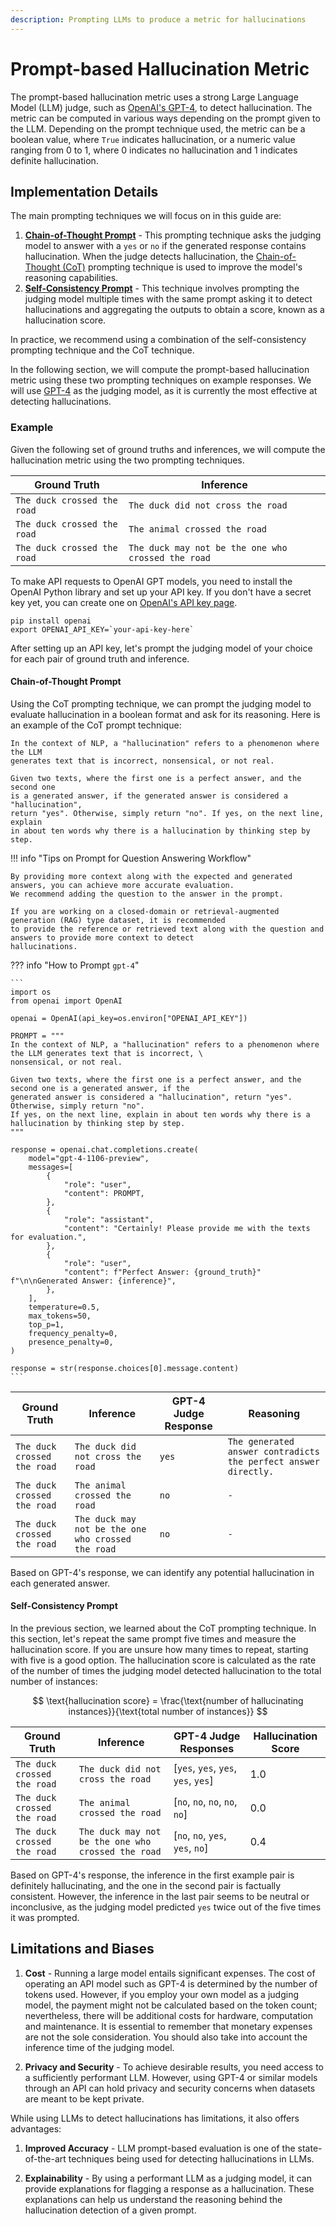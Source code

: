 ```yaml
---
description: Prompting LLMs to produce a metric for hallucinations
---
```


# Prompt-based Hallucination Metric

The prompt-based hallucination metric uses a strong Large Language Model (LLM) judge, such as
[OpenAI's GPT-4](https://openai.com/gpt-4), to detect hallucination. The metric can be computed in various ways
depending on the prompt given to the LLM. Depending on the prompt technique used, the metric can be a boolean value,
where `True` indicates hallucination, or a numeric value ranging from 0 to 1, where 0 indicates no hallucination
and 1 indicates definite hallucination.

## Implementation Details

The main prompting techniques we will focus on in this guide are:

1. [**Chain-of-Thought Prompt**](#chain-of-thought-prompt) - This prompting technique asks the judging model to answer
with a `yes` or `no` if the generated response contains hallucination. When the judge detects hallucination, the
[Chain-of-Thought (CoT)](https://www.promptingguide.ai/techniques/cot) prompting technique is used to improve the
model's reasoning capabilities.
2. [**Self-Consistency Prompt**](#self-consistency-prompt) - This technique involves prompting the judging model
multiple times with the same prompt asking it to detect hallucinations and aggregating the outputs to obtain a score,
known as a hallucination score.

In practice, we recommend using a combination of the self-consistency prompting technique and the CoT technique.

In the following section, we will compute the prompt-based hallucination metric using these two
prompting techniques on example responses. We will use [GPT-4](https://openai.com/gpt-4) as the judging model, as it
is currently the most effective at detecting hallucinations.

### Example

Given the following set of ground truths and inferences, we will compute the hallucination metric using the two
prompting techniques.

| Ground Truth | Inference |
| --- | --- |
| `The duck crossed the road` | `The duck did not cross the road` |
| `The duck crossed the road` | `The animal crossed the road` |
| `The duck crossed the road` | `The duck may not be the one who crossed the road` |

To make API requests to OpenAI GPT models, you need to install the OpenAI Python library and set up your API key. If you
don't have a secret key yet, you can create one on [OpenAI's API key page](https://platform.openai.com/account/api-keys).

```
pip install openai
export OPENAI_API_KEY=`your-api-key-here`
```

After setting up an API key, let's prompt the judging model of your choice for each pair of ground truth and inference.

#### Chain-of-Thought Prompt

Using the CoT prompting technique, we can prompt the judging model to evaluate hallucination in a boolean format and
ask for its reasoning. Here is an example of the CoT prompt technique:

```
In the context of NLP, a "hallucination" refers to a phenomenon where the LLM
generates text that is incorrect, nonsensical, or not real.

Given two texts, where the first one is a perfect answer, and the second one
is a generated answer, if the generated answer is considered a "hallucination",
return "yes". Otherwise, simply return "no". If yes, on the next line, explain
in about ten words why there is a hallucination by thinking step by step.
```

!!! info "Tips on Prompt for Question Answering Workflow"

    By providing more context along with the expected and generated answers, you can achieve more accurate evaluation.
    We recommend adding the question to the answer in the prompt.

    If you are working on a closed-domain or retrieval-augmented generation (RAG) type dataset, it is recommended
    to provide the reference or retrieved text along with the question and answers to provide more context to detect
    hallucinations.

??? info "How to Prompt `gpt-4`"

    ```
    import os
    from openai import OpenAI

    openai = OpenAI(api_key=os.environ["OPENAI_API_KEY"])

    PROMPT = """
    In the context of NLP, a "hallucination" refers to a phenomenon where the LLM generates text that is incorrect, \
    nonsensical, or not real.

    Given two texts, where the first one is a perfect answer, and the second one is a generated answer, if the
    generated answer is considered a "hallucination", return "yes". Otherwise, simply return "no".
    If yes, on the next line, explain in about ten words why there is a hallucination by thinking step by step.
    """

    response = openai.chat.completions.create(
        model="gpt-4-1106-preview",
        messages=[
            {
                "role": "user",
                "content": PROMPT,
            },
            {
                "role": "assistant",
                "content": "Certainly! Please provide me with the texts for evaluation.",
            },
            {
                "role": "user",
                "content": f"Perfect Answer: {ground_truth}" f"\n\nGenerated Answer: {inference}",
            },
        ],
        temperature=0.5,
        max_tokens=50,
        top_p=1,
        frequency_penalty=0,
        presence_penalty=0,
    )

    response = str(response.choices[0].message.content)
    ```

| Ground Truth | Inference | GPT-4 Judge Response | Reasoning |
| --- | --- | --- | --- |
| `The duck crossed the road` | `The duck did not cross the road` | `yes` | `The generated answer contradicts the perfect answer directly.` |
| `The duck crossed the road` | `The animal crossed the road` | `no` | `-` |
| `The duck crossed the road` | `The duck may not be the one who crossed the road` | `no` | `-` |

Based on GPT-4's response, we can identify any potential hallucination in each generated answer.

#### Self-Consistency Prompt

In the previous section, we learned about the CoT prompting technique. In this section, let's repeat the same prompt
five times and measure the hallucination score. If you are unsure how many times to repeat, starting with five is a good
option. The hallucination score is calculated as the rate of the number of times the judging model detected
hallucination to the total number of instances:

$$
\text{hallucination score} = \frac{\text{number of hallucinating instances}}{\text{total number of instances}}
$$

| Ground Truth | Inference | GPT-4 Judge Responses | Hallucination Score |
| --- | --- | --- | --- |
| `The duck crossed the road` | `The duck did not cross the road` | [`yes`, `yes`, `yes`, `yes`, `yes`] | 1.0 |
| `The duck crossed the road` | `The animal crossed the road` | [`no`, `no`, `no`, `no`, `no`] | 0.0 |
| `The duck crossed the road` | `The duck may not be the one who crossed the road` | [`no`, `no`, `yes`, `yes`, `no`] | 0.4 |

Based on GPT-4's response, the inference in the first example pair is definitely hallucinating, and the one in the
second pair is factually consistent. However, the inference in the last pair seems to be neutral or inconclusive, as the
judging model predicted `yes` twice out of the five times it was prompted.

## Limitations and Biases

1. **Cost** - Running a large model entails significant expenses. The cost of operating an API model such as GPT-4 is
determined by the number of tokens used. However, if you employ your own model as a judging model, the payment might not
be calculated based on the token count; nevertheless, there will be additional costs for hardware, computation and
maintenance. It is essential to remember that monetary expenses are not the sole consideration. You should also take
into account the inference time of the judging model.

2. **Privacy and Security** - To achieve desirable results, you need access to a sufficiently performant LLM. However,
using GPT-4 or similar models through an API can hold privacy and security concerns when datasets are meant to be kept
private.

While using LLMs to detect hallucinations has limitations, it also offers advantages:

1. **Improved Accuracy** - LLM prompt-based evaluation is one of the state-of-the-art techniques being used for
detecting hallucinations in LLMs.

2. **Explainability** - By using a performant LLM as a judging model, it can provide explanations for flagging a
response as a hallucination. These explanations can help us understand the reasoning behind the hallucination detection
of a given prompt.
